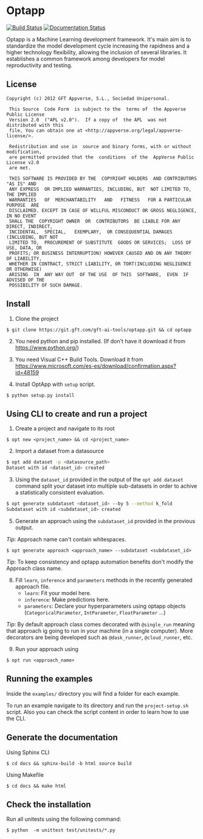 # Optapp

[![Build Status](https://travis-ci.com/Appverse/DriftAI.svg?branch=master)](https://travis-ci.com/Appverse/DriftAI)
[![Documentation Status](https://readthedocs.org/projects/driftai/badge/?version=latest)](https://driftai.readthedocs.io/en/latest/?badge=latest)

Optapp is a Machine Learning development framework. It's main aim is to standardize the model development cycle increasing the rapidness and a higher technology flexibility, allowing the inclusion of several libraries. It establishes a common framework among developers for model reproductivity and testing.

## License

    Copyright (c) 2012 GFT Appverse, S.L., Sociedad Unipersonal.

     This Source  Code Form  is subject to the  terms of  the Appverse Public License 
     Version 2.0  ("APL v2.0").  If a copy of  the APL  was not  distributed with this 
     file, You can obtain one at <http://appverse.org/legal/appverse-license/>.

     Redistribution and use in  source and binary forms, with or without modification, 
     are permitted provided that the  conditions  of the  AppVerse Public License v2.0 
     are met.

     THIS SOFTWARE IS PROVIDED BY THE  COPYRIGHT HOLDERS  AND CONTRIBUTORS "AS IS" AND
     ANY EXPRESS  OR IMPLIED WARRANTIES, INCLUDING, BUT  NOT LIMITED TO,   THE IMPLIED
     WARRANTIES   OF  MERCHANTABILITY   AND   FITNESS   FOR A PARTICULAR  PURPOSE  ARE
     DISCLAIMED. EXCEPT IN CASE OF WILLFUL MISCONDUCT OR GROSS NEGLIGENCE, IN NO EVENT
     SHALL THE  COPYRIGHT OWNER  OR  CONTRIBUTORS  BE LIABLE FOR ANY DIRECT, INDIRECT,
     INCIDENTAL,  SPECIAL,   EXEMPLARY,  OR CONSEQUENTIAL DAMAGES  (INCLUDING, BUT NOT
     LIMITED TO,  PROCUREMENT OF SUBSTITUTE  GOODS OR SERVICES;  LOSS OF USE, DATA, OR
     PROFITS; OR BUSINESS INTERRUPTION) HOWEVER CAUSED AND ON ANY THEORY OF LIABILITY,
     WHETHER IN CONTRACT, STRICT LIABILITY, OR TORT(INCLUDING NEGLIGENCE OR OTHERWISE) 
     ARISING  IN  ANY WAY OUT  OF THE USE  OF THIS  SOFTWARE,  EVEN  IF ADVISED OF THE 
     POSSIBILITY OF SUCH DAMAGE.

## Install

1. Clone the project

```
$ git clone https://git.gft.com/gft-ai-tools/optapp.git && cd optapp
```
2. You need python and pip installed. (If don't have it download it from https://www.python.org/)

3. You need Visual C++ Build Tools. Download it from https://www.microsoft.com/es-es/download/confirmation.aspx?id=48159

4. Install OptApp with ``setup`` script.

```
$ python setup.py install
```

## Using CLI to create and run a project

1. Create a project and navigate to its root

```
$ opt new <project_name> && cd <project_name>
```

2. Import a dataset from a datasource

```bash
$ opt add dataset -p <datasource_path>
Dataset with id <dataset_id> created
```

3. Using the `dataset_id` provided in the output of the `opt add dataset` command split your dataset into multiple sub-datasets in order to achive a statistically consistent evaluation.

```bash
$ opt generate subdataset <dataset_id> --by 5 --method k_fold
Subdataset with id <subdataset_id> created
```

5. Generate an approach using the `subdataset_id` provided in the provious output. 

*Tip*: Approach name can't contain whitespaces.

```
$ opt generate approach <approach_name> --subdataset <subdataset_id>
```

*Tip*: To keep consistency and optapp automation benefits don't modify the Approach class name.


8. Fill `learn`, `inference` and `parameters` methods in the recently generated approach file.
    - `learn`: Fit your model here.
    - `inference`: Make predictions here.
    - `parameters`: Declare your hyperparameters using optapp objects (`CategoricalParameter`, `IntParameter`, `FloatParameter` ...)

*Tip*: By default approach class comes decorated with `@single_run` meaning that approach ig going to run in your machine (in a single computer). More decorators are being developed such as `@dask_runner`, `@cloud_runner`, etc.

9. Run your approach using

```
$ opt run <approach_name>
```

## Running the examples

Inside the `examples/` directory you will find a folder for each example.

To run an example navigate to its directory and run the `project-setup.sh` script. Also you can check the script content in order to learn how to use the CLI.

## Generate the documentation

Using Sphinx CLI

```
$ cd docs && sphinx-build -b html source build
```

Using Makefile

```
$ cd docs && make html
```

## Check the installation

Run all unitests using the following command:

```
$ python  -m unittest test/unitests/*.py
```